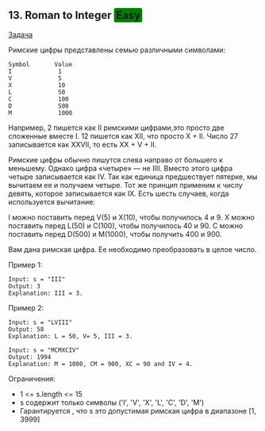 ## 13. Roman to Integer <span style="background-color: green; padding: 2px 4px; border-radius: 4px;">Easy</span>

[Задача](https://leetcode.com/problems/roman-to-integer/description/)

Римские цифры представлены семью различными символами:

```
Symbol       Value
I             1
V             5
X             10
L             50
C             100
D             500
M             1000
```

Например,  2 пишется как II римскими цифрами,это просто две сложенные вместе I. 12 пишется как  XII, что просто X + II. Число 27 записывается как XXVII, то есть XX + V + II.

Римские цифры обычно пишутся слева направо от большего к меньшему. Однако цифра «четыре» — не IIII. Вместо этого цифра четыре записывается как IV. Так как единица предшествует пятерке, мы вычитаем ее и получаем четыре. Тот же принцип применим к числу девять, которое записывается как IX. Есть шесть случаев, когда используется вычитание:

I можно поставить перед V(5) и X(10), чтобы получилось 4 и 9. 
X можно поставить перед L(50) и C(100), чтобы получилось 40 и 90. 
C можно поставить перед D(500) и M(1000), чтобы получить 400 и 900.

Вам дана римская цифра. Ее необходимо преобразовать в целое число.


Пример 1:

```
Input: s = "III"
Output: 3
Explanation: III = 3.
```

Пример 2:

```
Input: s = "LVIII"
Output: 58
Explanation: L = 50, V= 5, III = 3.
```

```
Input: s = "MCMXCIV"
Output: 1994
Explanation: M = 1000, CM = 900, XC = 90 and IV = 4.
```



Ограничения:

* 1 <= s.length <= 15
* s содержит только символы ('I', 'V', 'X', 'L', 'C', 'D', 'M')
* Гарантируется ,  что s это допустимая римская цифра в диапазоне [1, 3999]



